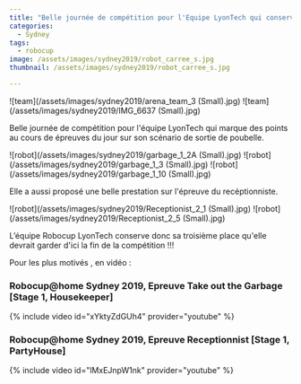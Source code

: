 ```yaml
---
title: "Belle journée de compétition pour l'Equipe LyonTech qui conserve sa place sur le podium  provisoire de la robocup@home "
categories:
  - Sydney
tags:
  - robocup
image: /assets/images/sydney2019/robot_carree_s.jpg
thumbnail: /assets/images/sydney2019/robot_carree_s.jpg

---
```

![team](/assets/images/sydney2019/arena_team_3 (Small).jpg)
![team](/assets/images/sydney2019/IMG_6637 (Small).jpg)

Belle journée de compétition pour l'équipe LyonTech qui marque des points au cours de épreuves du jour sur son scénario de sortie de poubelle.

![robot](/assets/images/sydney2019/garbage_1_2A (Small).jpg)
![robot](/assets/images/sydney2019/garbage_1_3 (Small).jpg)
![robot](/assets/images/sydney2019/garbage_1_10 (Small).jpg)




Elle a  aussi  proposé une belle prestation sur l'épreuve du recéptionniste.

![robot](/assets/images/sydney2019/Receptionist_2_1 (Small).jpg)
![robot](/assets/images/sydney2019/Receptionist_2_5 (Small).jpg)

L’équipe Robocup LyonTech conserve donc sa troisième place qu'elle devrait garder d'ici la fin de la compétition !!! 

Pour les plus motivés , en vidéo :

### Robocup@home Sydney 2019, Epreuve Take out the Garbage [Stage 1, Housekeeper] ###
{% include video id="xYktyZdGUh4" provider="youtube" %}
### Robocup@home Sydney 2019, Epreuve Receptionnist [Stage 1, PartyHouse] ###
{% include video id="lMxEJnpW1nk" provider="youtube" %}

